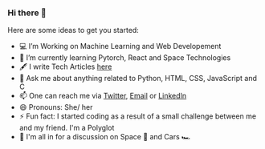 ### Hi there 👋

<!--
**ismathim/ismathim** is a ✨ _special_ ✨ repository because its `README.md` (this file) appears on your GitHub profile.
I love creating acceessible web technologies
-->

Here are some ideas to get you started:

- 💻 I’m Working on Machine Learning and Web Developement 
- 🌱 I’m currently learning Pytorch, React and Space Technologies
- 🖋 I write Tech Articles [here](https://medium.com/@ismathhaakifa) 
- 💬 Ask me about anything related to Python, HTML, CSS, JavaScript and C
- 📫 One can reach me via [Twitter](https://twitter.com/ismathim), [Email](ismathim@gmail.com) or [LinkedIn](https://www.linkedin.com/in/ismath-haakifa/)
- 😄 Pronouns: She/ her
- ⚡  Fun fact: I started coding as a result of a small challenge between me and my friend. I'm a Polyglot 
- 🔭 I'm all in for a discussion on Space 🌌 and Cars 🏎






